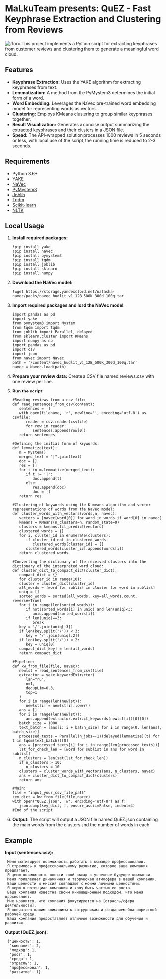 # MaLkuTeam presents: QuEZ - Fast Keyphrase Extraction and Clustering from Reviews
![Лого](https://s.yimg.com/ny/api/res/1.2/3T1XvEA_vgmCf64w3yyvXw--/YXBwaWQ9aGlnaGxhbmRlcjt3PTEyNDI7aD02OTk-/https://media.zenfs.com/en/toms_hardware_319/0b48b42cc84bf6d573cee31290fad41d)
This project implements a Python script for extracting keyphrases from customer reviews and clustering them to generate a meaningful word cloud. 

## Features

- **Keyphrase Extraction:** Uses the YAKE algorithm for extracting keyphrases from text.
- **Lemmatization:** A method from the PyMystem3 determines the initial form of a word.
- **Word Embedding:** Leverages the NaVec pre-trained word embedding model for representing words as vectors.
- **Clustering:** Employs KMeans clustering to group similar keyphrases together.
- **Result Visualization:** Generates a concise output summarizing the extracted keyphrases and their clusters in a JSON file.
- **Spead:** The API-wrapped solution processes 1000 reviews in 5 seconds or less, with local use of the script, the running time is reduced to 2-3 seconds.

## Requirements

- Python 3.6+
- [YAKE](https://pypi.org/project/yake/) 
- [NaVec](https://github.com/natasha/navec) 
- [PyMystem3](https://pypi.org/project/pymystem3/)
- [Joblib](https://pypi.org/project/joblib/)
- [Tqdm](https://pypi.org/project/tqdm/)
- [Scikit-learn](https://pypi.org/project/scikit-learn/)
- [NLTK](https://pypi.org/project/nltk/)

## Local Usage

1. **Install required packages:**
   ```
   !pip install yake
   !pip install navec
   !pip install pymystem3
   !pip install tqdm
   !pip install joblib
   !pip install sklearn
   !pip install numpy
   ```
3. **Download the NaVec model:**
   ```
   !wget https://storage.yandexcloud.net/natasha-navec/packs/navec_hudlit_v1_12B_500K_300d_100q.tar
   ```
5. **Import required packages and load the NaVec model**:
   ```
   import pandas as pd
   import yake
   from pymystem3 import Mystem
   from tqdm import tqdm
   from joblib import Parallel, delayed
   from sklearn.cluster import KMeans
   import numpy as np
   import pandas as pd
   import csv
   import json
   from navec import Navec
   path = '/content/navec_hudlit_v1_12B_500K_300d_100q.tar'
   navec = Navec.load(path)
   ```
6. **Prepare your review data:** Create a CSV file named reviews.csv with one review per line.

7. **Run the script:**
   ```
   #Reading reviews from a csv file:
   def read_sentences_from_csv(content):
      sentences = []
      with open(filename, 'r', newline='', encoding='utf-8') as csvfile:
         reader = csv.reader(csvfile)
         for row in reader:
            sentences.append(row[0])
      return sentences

   #Defining the initial form of keywords:
   def lemmatize(text):
      m = Mystem()
      merged_text = "|".join(text)
      doc = []
      res = []
      for t in m.lemmatize(merged_text):
         if t != '|':
            doc.append(t)
         else:
            res.append(doc)
            doc = []
      return res
   
   #Clustering of keywords using the K-means algorithm and vector representations of words from the NaVec model:
   def cluster_words_with_vectors(words,n, navec):
      vectors = [navec[word[0]] for word in words if word[0] in navec]
      kmeans = KMeans(n_clusters=n, random_state=0)
      clusters = kmeans.fit_predict(vectors)
      clustered_words = {}
      for i, cluster_id in enumerate(clusters):
         if cluster_id not in clustered_words:
            clustered_words[cluster_id] = []
         clustered_words[cluster_id].append(words[i])
      return clustered_words

   #Converting the dictionary of the received clusters into the dictionary of the interpreted word cloud:
   def cluster_dict_to_compact_dict(cluster_dict):
      compact_dict = {}
      for cluster_id in range(10):
      cluster = cluster_dict[cluster_id]
      all_words = [word for sublist in cluster for word in sublist]
      uniq = []
      sorted_words = sorted(all_words, key=all_words.count, reverse=True)
      for i in range(len(sorted_words)):
         if not(sorted_words[i] in uniq) and len(uniq)<3:
            uniq.append(sorted_words[i])
         if len(uniq)==3:
            break
      key = '/'.join(uniq[:3])
      if len(key.split('/')) < 3:
         key = '/'.join(uniq[:2])
      if len(key.split('/')) < 2:
         key = uniq[0]
      compact_dict[key] = len(all_words)
      return compact_dict
   
   #Pipeline:
   def kw_from_file(file, navec):
      newlst = read_sentences_from_csv(file)
      extractor = yake.KeywordExtractor(
         lan="ru",
         n=1,
         dedupLim=0.3,
         top=1
      )
      for i in range(len(newlst)):
         newlst[i] = newlst[i].lower()
      ans = []
      for i in range(len(newlst)):
         ans.append(extractor.extract_keywords(newlst[i])[0][0])
      batch_size = 1000
      text_batch = [ans[i: i + batch_size] for i in range(0, len(ans), batch_size)]
      processed_texts = Parallel(n_jobs=-1)(delayed(lemmatize)(t) for t in tqdm(text_batch))[0]
      ans = [processed_texts[i] for i in range(len(processed_texts))]
      lst_for_check_len = [word for sublist in ans for word in sublist]
      n_clusters = len(set(lst_for_check_len))
      if n_clusters > 10:
         n_clusters = 10
      clusters = cluster_words_with_vectors(ans, n_clusters, navec)
      ans = cluster_dict_to_compact_dict(clusters)
      return ans

   #Main:
   file = "input_your_csv_file_path"
   key_dict = kw_from_file(file,navec)
   with open("QuEZ.json", 'w', encoding='utf-8') as f:
      json.dump(key_dict, f, ensure_ascii=False, indent=4)
   #End of the script
   ```
4. **Output:** The script will output a JSON file named QuEZ.json containing the main words from the clusters and the number of words in each.

## Example

**Input (sentences.csv):**
   ```
    Меня мотивирует возможность работать в команде профессионалов.
    Я стремлюсь к профессиональному развитию, которое ваша компания предлагает.
    Я ценю возможность внести свой вклад в успешное будущее компании.
    Меня привлекает динамичная и творческая атмосфера в вашей компании.
    Ваши ценности и миссия совпадают с моими личными ценностями.
    Я верю в потенциал компании и хочу быть частью ее роста.
    Ваша компания известна своим инновационным подходом, что меня вдохновляет.
    Мне нравится, что компания фокусируется на [отрасль/сфера деятельности].
    Я впечатлен вашим вниманием к сотрудникам и созданием благоприятной рабочей среды.
    Ваша компания предоставляет отличные возможности для обучения и развития.
   ```

**Output (QuEZ.json):**
   ```
    {'ценность': 1, 
     'компания': 2, 
     'подход': 1, 
     'рост': 1, 
     'среда': 1, 
     'отрасль': 1, 
     'профессионал': 1, 
     'развитие': 1}
   ```
